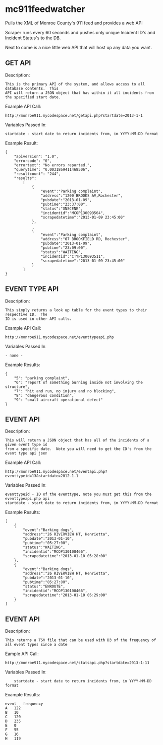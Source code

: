 mc911feedwatcher
================

Pulls the XML of Monroe County's 911 feed and provides a web API 

Scraper runs every 60 seconds and pushes only unique Incident ID's and Incident Status's to the DB.

Next to come is a nice little web API that will host up any data you want.


GET API
-----------------------------

Description:

	This is the primary API of the system, and allows access to all database contents.  This
	API will return a JSON object that has within it all incidents from the specified start date.

Example API Call:

	http://monroe911.mycodespace.net/getapi.php?startdate=2013-1-1

Variables Passed In:

	startdate - start date to return incidents from, in YYYY-MM-DD format
	
Example Result:

	{
		"apiversion": "1.0",
		"errorcode": "0",
		"errortext": "No errors reported.",
		"querytime": "0.0031869411468506",
		"resultcount": "244",
		"results":
			[
				{
					"event":"Parking complaint",
					"address":"1200 BROOKS AV,Rochester",
					"pubdate":"2013-01-09",
					"pubtime":"23:37:00",
					"status":"ONSCENE",
					"incidentid":"MCOP130093564",
					"scrapedatetime":"2013-01-09 23:45:00"
				},

				{
					"event":"Parking complaint",
					"address":"67 BROOKFIELD RD, Rochester",
					"pubdate":"2013-01-09",
					"pubtime":"23:09:00",
					"status":"WAITING",
					"incidentid":"CTYP130093511",
					"scrapedatetime":"2013-01-09 23:45:00"
				}
			]
	}


EVENT TYPE API
-----------------------------

Description:

	This simply returns a look up table for the event types to their respective ID.  The
	ID is used in other API calls.

Example API Call:

	http://monroe911.mycodespace.net/eventtypeapi.php

Variables Passed In:

	- none -

Example Results:

	{
		"5": "parking complaint",
		"6": "report of something burning inside not involving the structure",
		"7": "hit and run, no injury and no blocking",
		"8": "dangerous condition",
		"9": "small aircraft operational defect"
	}

EVENT API
-----------------------------

Description:

	This will return a JSON object that has all of the incidents of a given event type id
	from a specific date.  Note you will need to get the ID's from the event type api json

Example API Call:

	http://monroe911.mycodespace.net/eventapi.php?eventtypeid=13&startdate=2012-1-1

Variables Passed In:

	eventtypeid - ID of the eventtype, note you must get this from the eventtypeapi.php api
	startdate - start date to return incidents from, in YYYY-MM-DD format

Example Results:

	[
		{
			"event":"Barking dogs",
			"address":"26 RIVERVIEW HT, Henrietta",
			"pubdate":"2013-01-10",
			"pubtime":"05:27:00",
			"status":"WAITING",
			"incidentid":"MCOP130100466",
			"scrapedatetime":"2013-01-10 05:28:00"
		},
		{
			"event":"Barking dogs",
			"address":"26 RIVERVIEW HT, Henrietta",
			"pubdate":"2013-01-10",
			"pubtime":"05:27:00",
			"status":"ENROUTE",
			"incidentid":"MCOP130100466",
			"scrapedatetime":"2013-01-10 05:29:00"
		}
	]

EVENT API
-----------------------------

Description:

	This returns a TSV file that can be used with D3 of the frequency of all event types since a date

Eample API Call:

	http://monroe911.mycodespace.net/statsapi.php?startdate=2013-1-11

Variables Passed In:

        startdate - start date to return incidents from, in YYYY-MM-DD format

Example Results:

	event	frequency
	A	122
	B	10
	C	120
	D	235 
	E	0 
	F	55 
	G	16 
	H	119 


